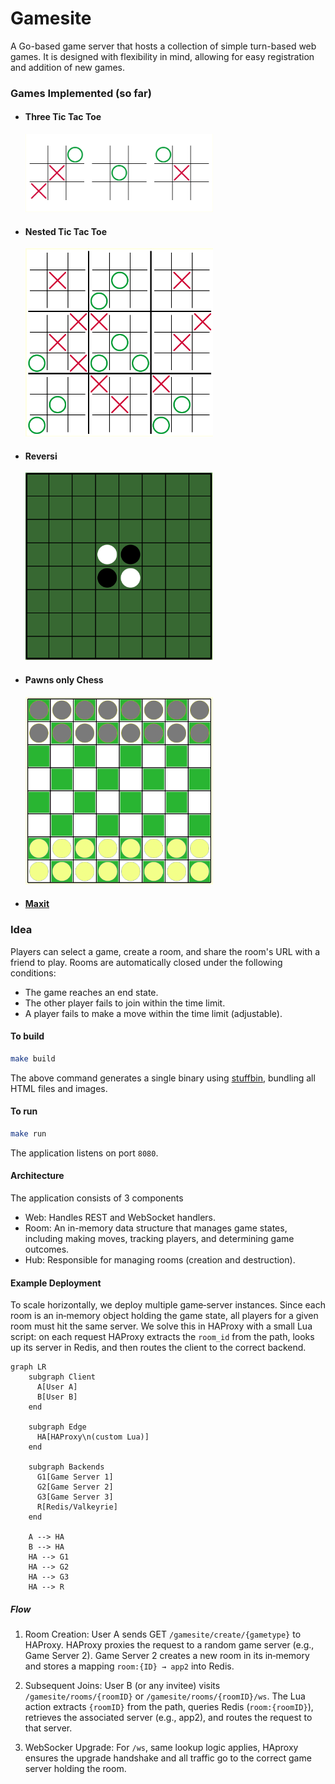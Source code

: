 # Gamesite

A Go-based game server that hosts a collection of simple turn-based web games. It is designed with flexibility in mind, allowing for easy registration and addition of new games.

### Games Implemented (so far)

* #### Three Tic Tac Toe
  <img src="tttt.png" width="300" height="125">

* #### Nested Tic Tac Toe
  <img src="nttt.png" width="300" height="301">

* #### Reversi
  <img src="reversi.png" width="300" height="300">

* #### Pawns only Chess
  <img src="poc.png" width="300" height="300">

* #### [Maxit](https://play.google.com/store/apps/details?id=com.loonybot.maxitmonkey&gl=US)


### Idea

Players can select a game, create a room, and share the room's URL with a friend to play. Rooms are automatically closed under the following conditions:
- The game reaches an end state.
- The other player fails to join within the time limit.
- A player fails to make a move within the time limit (adjustable).


#### To build


```bash
make build
```

The above command generates a single binary using [stuffbin](https://github.com/knadh/stuffbin), bundling all HTML files and images.

#### To run

```bash
make run
```

The application listens on port ```8080```.

#### Architecture
The application consists of 3 components

* Web: Handles REST and WebSocket handlers.
* Room: An in-memory data structure that manages game states, including making moves, tracking players, and determining game outcomes.
* Hub: Responsible for managing rooms (creation and destruction).

#### Example Deployment

To scale horizontally, we deploy multiple game‑server instances. Since each room is an in‑memory object holding the game state, all players for a given room must hit the same server. We solve this in HAProxy with a small Lua script: on each request HAProxy extracts the ```room_id``` from the path, looks up its server in Redis, and then routes the client to the correct backend.

```mermaid
graph LR
    subgraph Client
      A[User A] 
      B[User B]
    end

    subgraph Edge
      HA[HAProxy\n(custom Lua)]
    end

    subgraph Backends
      G1[Game Server 1]
      G2[Game Server 2]
      G3[Game Server 3]
      R[Redis/Valkeyrie]
    end

    A --> HA
    B --> HA
    HA --> G1
    HA --> G2
    HA --> G3
    HA --> R
```
##### Flow
1) Room Creation: User A sends GET `/gamesite/create/{gametype}` to HAProxy. HAProxy proxies the request to a random game server (e.g., Game Server 2). Game Server 2 creates a new room in its in‑memory and stores a mapping ```room:{ID} → app2``` into Redis.

2) Subsequent Joins: User B (or any invitee) visits `/gamesite/rooms/{roomID}` or `/gamesite/rooms/{roomID}/ws`. The Lua action extracts `{roomID}` from the path, queries Redis (`room:{roomID}`), retrieves the associated server (e.g., app2), and routes the request to that server.

3) WebSocker Upgrade: For ```/ws```, same lookup logic applies, HAproxy ensures the upgrade handshake and all traffic go to the correct game server holding the room.
